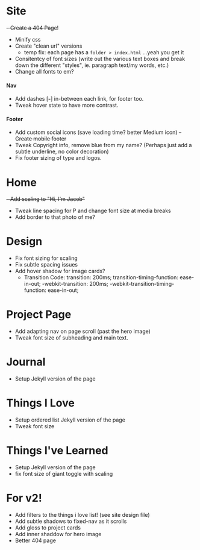 # Site
~~- Create a 404 Page!~~
- Minify css
- Create "clean url" versions
    - temp fix: each page has a `folder > index.html` ...yeah you get it
- Consitentcy of font sizes (write out the various text boxes and break down the different "styles", ie. paragraph text/my words, etc.)
- Change all fonts to em? 


#### Nav
- Add dashes [**-**] in-between each link, for footer too.
- Tweak hover state to have more contrast.

#### Footer
- Add custom social icons (save loading time? better Medium icon)
~~- Create mobile footer~~
- Tweak Copyright info, remove blue from my name? (Perhaps just add a subtle underline, no color decoration)
- Fix footer sizing of type and logos.


# Home
~~- Add scaling to "Hi, I'm Jacob"~~
- Tweak line spacing for P and change font size at media breaks
- Add border to that photo of me?

# Design
- Fix font sizing for scaling
- Fix subtle spacing issues
- Add hover shadow for image cards?
    - Transition Code:
            transition: 200ms;
            transition-timing-function: ease-in-out;
            -webkit-transition: 200ms;
            -webkit-transition-timing-function: ease-in-out;

# Project Page
- Add adapting nav on page scroll (past the hero image)
- Tweak font size of subheading and main text.

# Journal
- Setup Jekyll version of the page

# Things I Love
- Setup ordered list Jekyll version of the page
- Tweak font size

# Things I've Learned
- Setup Jekyll version of the page
- fix font size of giant toggle with scaling


# For v2!
- Add filters to the things i love list! (see site design file)
- Add subtle shadows to fixed-nav as it scrolls
- Add gloss to project cards
- Add inner shaddow for hero image
- Better 404 page

